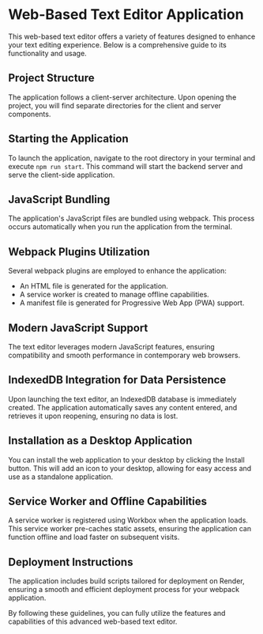 # Web-Based Text Editor Application

This web-based text editor offers a variety of features designed to enhance your text editing experience. Below is a comprehensive guide to its functionality and usage.

## Project Structure

The application follows a client-server architecture. Upon opening the project, you will find separate directories for the client and server components.

## Starting the Application

To launch the application, navigate to the root directory in your terminal and execute `npm run start`. This command will start the backend server and serve the client-side application.

## JavaScript Bundling

The application's JavaScript files are bundled using webpack. This process occurs automatically when you run the application from the terminal.

## Webpack Plugins Utilization

Several webpack plugins are employed to enhance the application:
- An HTML file is generated for the application.
- A service worker is created to manage offline capabilities.
- A manifest file is generated for Progressive Web App (PWA) support.

## Modern JavaScript Support

The text editor leverages modern JavaScript features, ensuring compatibility and smooth performance in contemporary web browsers.

## IndexedDB Integration for Data Persistence

Upon launching the text editor, an IndexedDB database is immediately created. The application automatically saves any content entered, and retrieves it upon reopening, ensuring no data is lost.

## Installation as a Desktop Application

You can install the web application to your desktop by clicking the Install button. This will add an icon to your desktop, allowing for easy access and use as a standalone application.

## Service Worker and Offline Capabilities

A service worker is registered using Workbox when the application loads. This service worker pre-caches static assets, ensuring the application can function offline and load faster on subsequent visits.

## Deployment Instructions

The application includes build scripts tailored for deployment on Render, ensuring a smooth and efficient deployment process for your webpack application.

By following these guidelines, you can fully utilize the features and capabilities of this advanced web-based text editor.
